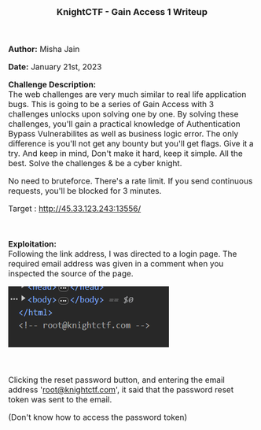 <font size = '4'>
<p align = 'center'>
<b>
KnightCTF - Gain Access 1 Writeup 
</b>
</p>
</font>

<br>
<font size = '3'>

<b>Author:</b> Misha Jain

<b>Date:</b> January 21st, 2023

<b>Challenge Description:</b><br>
The web challenges are very much similar to real life application bugs. This is going to be a series of Gain Access with 3 challenges unlocks upon solving one by one. By solving these challenges, you'll gain a practical knowledge of Authentication Bypass Vulnerabilites as well as business logic error. The only difference is you'll not get any bounty but you'll get flags. Give it a try. And keep in mind, Don't make it hard, keep it simple. All the best. Solve the challenges & be a cyber knight.

No need to bruteforce. There's a rate limit. If you send continuous requests, you'll be blocked for 3 minutes.

Target : http://45.33.123.243:13556/

<br>

<b>Exploitation:</b><br>
Following the link address, I was directed to a login page. The required email address was given in a comment when you inspected the source of the page.

<p align = 'center'>

![](<Pictures/Gain Access 1 - Email.png>)

</p><br>

Clicking the reset password button, and entering the email address 'root@knightctf.com', it said that the password reset token was sent to the email.

(Don't know how to access the password token)

</font>